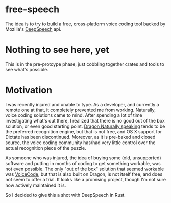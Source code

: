 # free-speech
The idea is to try to build a free, cross-platform voice coding tool backed by Mozilla's [DeepSpeech](https://github.com/mozilla/DeepSpeech) api. 

# Nothing to see here, yet
This is in the pre-protoype phase, just cobbling together crates and tools to see what's possible.

# Motivation
I was recently injured and unable to type. As a developer, and currently a remote one at that, it completely prevented me from working. Naturally, voice coding solutions came to mind. After spending a lot of time investigating what's out there, I realized that there is no good out of the box solution, or even good starting point. [Dragon Naturally speaking](https://www.nuance.com/dragon.html) tends to be the preferred recognition engine, but that is not free, and OS X support for Dictate has been discontinued. Moreover, as it is pre-baked and closed source, the voice coding community has/had very little control over the actual recognition piece of the puzzle.

As someone who was injured, the idea of buying some (old, unsupported) software and putting in months of coding to get something workable, was not even possible. The only "out of the box" solution that seemed workable was [VoiceCode](voicecode.io), but that is also built on Dragon, is not itself free, and does not seem to offer a trial. It looks like a promising project, though I'm not sure how actively maintained it is. 

So I decided to give this a shot with DeepSpeech in Rust.
